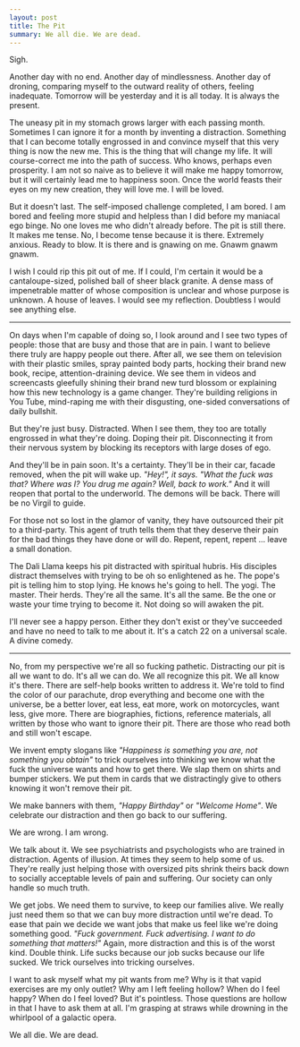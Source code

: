 ```yaml
---
layout: post
title: The Pit
summary: We all die. We are dead.
---
```

Sigh.

Another day with no end. Another day of mindlessness. Another day of droning, comparing myself to the outward reality of others, feeling inadequate. Tomorrow will be yesterday and it is all today. It is always the present.

The uneasy pit in my stomach grows larger with each passing month. Sometimes I can ignore it for a month by inventing a distraction. Something that I can become totally engrossed in and convince myself that this very thing is now the new me. This is the thing that will change my life. It will course-correct me into the path of success. Who knows, perhaps even prosperity. I am not so naive as to believe it will make me happy tomorrow, but it will certainly lead me to happiness soon. Once the world feasts their eyes on my new creation, they will love me. I will be loved.

But it doesn't last. The self-imposed challenge completed, I am bored. I am bored and feeling more stupid and helpless than I did before my maniacal ego binge. No one loves me who didn't already before. The pit is still there. It makes me tense. No, I become tense because it is there. Extremely anxious. Ready to blow. It is there and is gnawing on me. Gnawm gnawm gnawm.

I wish I could rip this pit out of me. If I could, I'm certain it would be a cantaloupe-sized, polished ball of sheer black granite. A dense mass of impenetrable matter of whose composition is unclear and whose purpose is unknown. A house of leaves. I would see my reflection. Doubtless I would see anything else.

---

On days when I'm capable of doing so, I look around and I see two types of people: those that are busy and those that are in pain. I want to believe there truly are happy people out there. After all, we see them on television with their plastic smiles, spray painted body parts, hocking their brand new book, recipe, attention-draining device. We see them in videos and screencasts gleefully shining their brand new turd blossom or explaining how this new technology is a game changer. They're building religions in You Tube, mind-raping me with their disgusting, one-sided conversations of daily bullshit.

But they're just busy. Distracted. When I see them, they too are totally engrossed in what they're doing. Doping their pit. Disconnecting it from their nervous system by blocking its receptors with large doses of ego.

And they'll be in pain soon. It's a certainty. They'll be in their car, facade removed, when the pit will wake up. *"Hey!", it says. "What the fuck was that? Where was I? You drug me again? Well, back to work."* And it will reopen that portal to the underworld. The demons will be back. There will be no Virgil to guide.

For those not so lost in the glamor of vanity, they have outsourced their pit to a third-party. This agent of truth tells them that they deserve their pain for the bad things they have done or will do. Repent, repent, repent ... leave a small donation.

The Dali Llama keeps his pit distracted with spiritual hubris. His disciples distract themselves with trying to be oh so enlightened as he. The pope's pit is telling him to stop lying. He knows he's going to hell. The yogi. The master. Their herds. They're all the same. It's all the same. Be the one or waste your time trying to become it. Not doing so will awaken the pit.

I'll never see a happy person. Either they don't exist or they've succeeded and have no need to talk to me about it. It's a catch 22 on a universal scale. A divine comedy.

---

No, from my perspective we're all so fucking pathetic. Distracting our pit is all we want to do. It's all we can do. We all recognize this pit. We all know it's there. There are self-help books written to address it. We're told to find the color of our parachute, drop everything and become one with the universe, be a better lover, eat less, eat more, work on motorcycles, want less, give more. There are biographies, fictions, reference materials, all written by those who want to ignore their pit. There are those who read both and still won't escape.

We invent empty slogans like *"Happiness is something you are, not something you obtain"* to trick ourselves into thinking we know what the fuck the universe wants and how to get there. We slap them on shirts and bumper stickers. We put them in cards that we distractingly give to others knowing it won't remove their pit.

We make banners with them, *"Happy Birthday"* or *"Welcome Home"*. We celebrate our distraction and then go back to our suffering.

We are wrong. I am wrong.

We talk about it. We see psychiatrists and psychologists who are trained in distraction. Agents of illusion. At times they seem to help some of us. They're really just helping those with oversized pits shrink theirs back down to socially acceptable levels of pain and suffering. Our society can only handle so much truth.

We get jobs. We need them to survive, to keep our families alive. We really just need them so that we can buy more distraction until we're dead. To ease that pain we decide we want jobs that make us feel like we're doing something good. *"Fuck government. Fuck advertising. I want to do something that matters!"* Again, more distraction and this is of the worst kind. Double think. Life sucks because our job sucks because our life sucked. We trick ourselves into tricking ourselves.

I want to ask myself what my pit wants from me? Why is it that vapid exercises are my only outlet? Why am I left feeling hollow? When do I feel happy? When do I feel loved? But it's pointless. Those questions are hollow in that I have to ask them at all. I'm grasping at straws while drowning in the whirlpool of a galactic opera.

We all die. We are dead.
